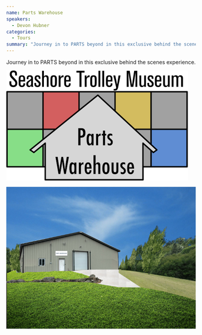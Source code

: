 ```yaml
---
name: Parts Warehouse
speakers:
  - Devon Hubner
categories:
  - Tours
summary: "Journey in to PARTS beyond in this exclusive behind the scenes experience."
---
```


Journey in to PARTS beyond in this exclusive behind the scenes experience.

![](/assets/images/locations/stm_parts_warehouse.png)

![](/assets/images/locations/spring_warehouse.png)